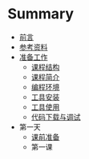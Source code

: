 # Summary

* [前言](README.md)
* [参考资料](can-kao-zi-liao.md)
* [准备工作](zhun-bei-gong-zuo.md)
  * [课程结构](zhun-bei-gong-zuo/ke-cheng-jie-gou.md)
  * [课程简介](zhun-bei-gong-zuo/ke-cheng-jian-jie.md)
  * [编程环境](zhun-bei-gong-zuo/bian-cheng-huan-jing.md)
  * [工具安装](zhun-bei-gong-zuo/gong-ju-an-zhuang.md)
  * [工具使用](zhun-bei-gong-zuo/gong-ju-shi-yong.md)
  * [代码下载与调试](zhun-bei-gong-zuo/dai-ma-xia-zai-yu-diao-shi.md)
* 第一天
  * [课前准备](ke-qian-zhun-bei.md)
  * 第一课

